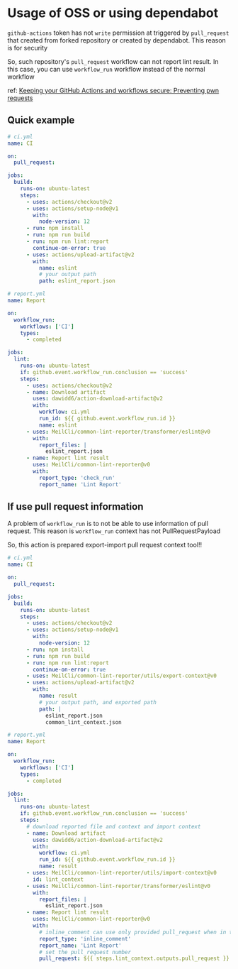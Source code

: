 # Usage of OSS or using dependabot
`github-actions` token has not `write` permission at triggered by `pull_request` that created from forked repository or created by dependabot. This reason is for security

So, such repository's `pull_request` workflow can not report lint result. In this case, you can use `workflow_run` workflow instead of the normal workflow

ref: [Keeping your GitHub Actions and workflows secure: Preventing pwn requests](https://securitylab.github.com/research/github-actions-preventing-pwn-requests/)

## Quick example
```yml
# ci.yml
name: CI

on:
  pull_request:

jobs:
  build:
    runs-on: ubuntu-latest
    steps:
      - uses: actions/checkout@v2
      - uses: actions/setup-node@v1
        with:
          node-version: 12
      - run: npm install
      - run: npm run build
      - run: npm run lint:report
        continue-on-error: true
      - uses: actions/upload-artifact@v2
        with:
          name: eslint
          # your output path
          path: eslint_report.json
```
```yml
# report.yml
name: Report

on:
  workflow_run:
    workflows: ['CI']
    types:
      - completed

jobs:
  lint:
    runs-on: ubuntu-latest
    if: github.event.workflow_run.conclusion == 'success'
    steps:
      - uses: actions/checkout@v2
      - name: Download artifact
        uses: dawidd6/action-download-artifact@v2
        with:
          workflow: ci.yml
          run_id: ${{ github.event.workflow_run.id }}
          name: eslint
      - uses: MeilCli/common-lint-reporter/transformer/eslint@v0
        with:
          report_files: |
            eslint_report.json
      - name: Report lint result
        uses: MeilCli/common-lint-reporter@v0
        with:
          report_type: 'check_run'
          report_name: 'Lint Report'
```

## If use pull request information
A problem of `workflow_run` is to not be able to use information of pull request. This reason is `workflow_run` context has not PullRequestPayload

So, this action is prepared export-import pull request context tool!!

```yml
# ci.yml
name: CI

on:
  pull_request:

jobs:
  build:
    runs-on: ubuntu-latest
    steps:
      - uses: actions/checkout@v2
      - uses: actions/setup-node@v1
        with:
          node-version: 12
      - run: npm install
      - run: npm run build
      - run: npm run lint:report
        continue-on-error: true
      - uses: MeilCli/common-lint-reporter/utils/export-context@v0
      - uses: actions/upload-artifact@v2
        with:
          name: result
          # your output path, and exported path
          path: |
            eslint_report.json
            common_lint_context.json
```
```yml
# report.yml
name: Report

on:
  workflow_run:
    workflows: ['CI']
    types:
      - completed

jobs:
  lint:
    runs-on: ubuntu-latest
    if: github.event.workflow_run.conclusion == 'success'
    steps:
      # download reported file and context and import context
      - name: Download artifact
        uses: dawidd6/action-download-artifact@v2
        with:
          workflow: ci.yml
          run_id: ${{ github.event.workflow_run.id }}
          name: result
      - uses: MeilCli/common-lint-reporter/utils/import-context@v0
        id: lint_context
      - uses: MeilCli/common-lint-reporter/transformer/eslint@v0
        with:
          report_files: |
            eslint_report.json
      - name: Report lint result
        uses: MeilCli/common-lint-reporter@v0
        with:
          # inline_comment can use only provided pull_request when in this situation
          report_type: 'inline_comment'
          report_name: 'Lint Report'
          # set the pull_request number
          pull_request: ${{ steps.lint_context.outputs.pull_request }}
```